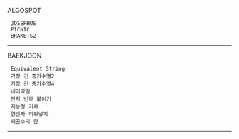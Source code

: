 ALGOSPOT

     JOSEPHUS
     PICNIC
     BRAKETS2

***

BAEKJOON

     Equivalent String
     가장 긴 증가수열2
     가장 긴 증가수열4
     내리막길
     단지 번호 붙이기
     지능형 기차
     연산자 끼워넣기
     제곱수의 합

***
